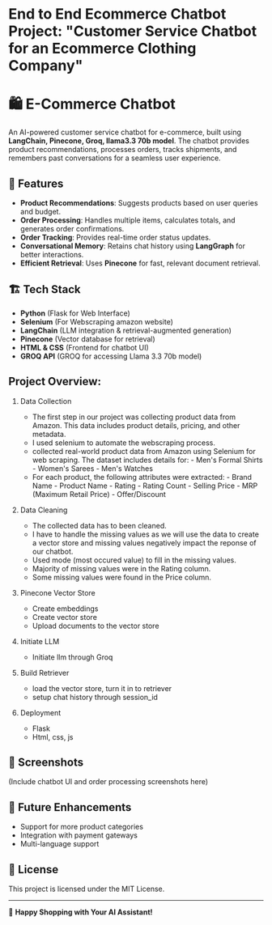 # End to End Ecommerce Chatbot Project: "Customer Service Chatbot for an Ecommerce Clothing Company"

# 🛍️ E-Commerce Chatbot

An AI-powered customer service chatbot for e-commerce, built using **LangChain, Pinecone, Groq, llama3.3 70b model**. The chatbot provides product recommendations, processes orders, tracks shipments, and remembers past conversations for a seamless user experience.


## 🚀 Features
- **Product Recommendations**: Suggests products based on user queries and budget.
- **Order Processing**: Handles multiple items, calculates totals, and generates order confirmations.
- **Order Tracking**: Provides real-time order status updates.
- **Conversational Memory**: Retains chat history using **LangGraph** for better interactions.
- **Efficient Retrieval**: Uses **Pinecone** for fast, relevant document retrieval.


## 🏗️ Tech Stack
- **Python** (Flask for Web Interface)
- **Selenium** (For Webscraping amazon website)
- **LangChain** (LLM integration & retrieval-augmented generation)
- **Pinecone** (Vector database for retrieval)
- **HTML & CSS** (Frontend for chatbot UI)
- **GROQ API** (GROQ for accessing Llama 3.3 70b model) 


## Project Overview:
1. Data Collection
    - The first step in our project was collecting product data from Amazon. This data includes product details, pricing, and other metadata.
    - I used selenium to automate the webscraping process.
    - collected real-world product data from Amazon using Selenium for web scraping. The dataset includes details for:
          - Men's Formal Shirts
          - Women's Sarees
          - Men's Watches
    - For each product, the following attributes were extracted:
          - Brand Name
          - Product Name
          - Rating
          - Rating Count
          - Selling Price
          - MRP (Maximum Retail Price)
          - Offer/Discount

2. Data Cleaning
    - The collected data has to been cleaned.
    - I have to handle the missing values as we will use the data to create a vector store and missing values negatively impact the reponse of our chatbot.
    - Used mode (most occured value) to fill in the missing values.
    - Majority of missing values were in the Rating column.
    - Some missing values were found in the Price column.
  
3. Pinecone Vector Store
    - Create embeddings
    - Create vector store
    - Upload documents to the vector store      

4. Initiate LLM 
    - Initiate llm through Groq
      
5. Build Retriever
      - load the vector store, turn it in to retriever
      - setup chat history through session_id
6. Deployment
      - Flask
      - Html, css, js 


## 📸 Screenshots
(Include chatbot UI and order processing screenshots here)

## 🎯 Future Enhancements
- Support for more product categories
- Integration with payment gateways
- Multi-language support

## 📜 License
This project is licensed under the MIT License.

---

🎉 **Happy Shopping with Your AI Assistant!**

